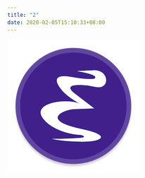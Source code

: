 ```yaml
---
title: "2"
date: 2020-02-05T15:10:33+08:00
---
```


![Emacs](/images/posts/talk_about_emacs/emacs_logo.png)
